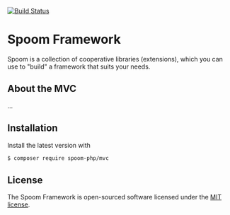 [![Build Status](https://travis-ci.org/spoom-php/mvc.svg?branch=development)](https://travis-ci.org/spoom-php/mvc)  

# Spoom Framework
Spoom is a collection of cooperative libraries (extensions), which you can use to "build" a framework that suits your needs.

## About the MVC
...

## Installation
Install the latest version with

```bash
$ composer require spoom-php/mvc
```

## License
The Spoom Framework is open-sourced software licensed under the [MIT license](http://opensource.org/licenses/MIT).
